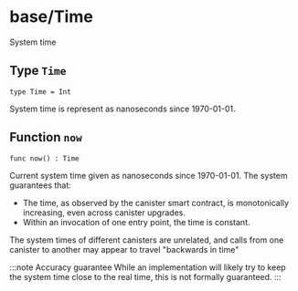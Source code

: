 # base/Time
System time

## Type `Time`
``` motoko no-repl
type Time = Int
```

System time is represent as nanoseconds since 1970-01-01.

## Function `now`
``` motoko no-repl
func now() : Time
```

Current system time given as nanoseconds since 1970-01-01. The system guarantees that:

* The time, as observed by the canister smart contract, is monotonically increasing, even across canister upgrades.
* Within an invocation of one entry point, the time is constant.

The system times of different canisters are unrelated, and calls from one canister to another may appear to travel "backwards in time"

:::note Accuracy guarantee
While an implementation will likely try to keep the system time close to the real time, this is not formally guaranteed.
:::

